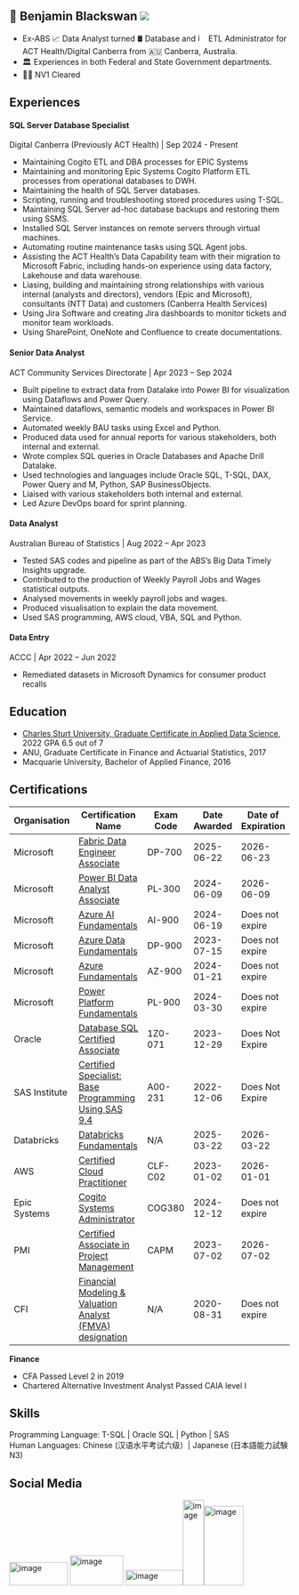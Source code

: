 ## 👋 Benjamin Blackswan  ![](https://komarev.com/ghpvc/?username=benjaminblackswan&color=blue)

            
* Ex-ABS 📈 Data Analyst turned 🛢 Database and <img width="15" height="15" alt="image" src="https://github.com/user-attachments/assets/327867b8-3609-43d7-b7a4-bc992534730b" />
ETL Administrator for ACT Health/Digital Canberra from 🇦🇺 Canberra, Australia.
* 🏛 Experiences in both Federal and State Government departments.
* 🕵🏻 NV1 Cleared


## Experiences

####  **SQL Server Database Specialist** 
Digital Canberra (Previously ACT Health) | Sep 2024 - Present
* Maintaining Cogito ETL and DBA processes for EPIC Systems
* Maintaining and monitoring Epic Systems Cogito Platform ETL processes from operational databases to DWH.
* Maintaining the health of SQL Server databases.
* Scripting, running and troubleshooting stored procedures using T-SQL.
* Maintaining SQL Server ad-hoc database backups and restoring them using SSMS.
* Installed SQL Server instances on remote servers through virtual machines.
* Automating routine maintenance tasks using SQL Agent jobs.
* Assisting the ACT Health’s Data Capability team with their migration to Microsoft Fabric, including hands-on experience using data factory, Lakehouse and data warehouse.
* Liasing, building and maintaining strong relationships with various internal (analysts and directors), vendors (Epic and Microsoft), consultants (NTT Data) and customers (Canberra Health Services) 
* Using Jira Software and creating Jira dashboards to monitor tickets and monitor team workloads.
* Using SharePoint, OneNote and Confluence to create documentations.

#### Senior Data Analyst
ACT Community Services Directorate | Apr 2023 – Sep 2024
* Built pipeline to extract data from Datalake into Power BI for visualization using Dataflows and Power Query.
* Maintained dataflows, semantic models and workspaces in Power BI Service.
* Automated weekly BAU tasks using Excel and Python.
* Produced data used for annual reports for various stakeholders, both internal and external.
* Wrote complex SQL queries in Oracle Databases and Apache Drill Datalake.
* Used technologies and languages include Oracle SQL, T-SQL, DAX, Power Query and M, Python, SAP BusinessObjects.
* Liaised with various stakeholders both internal and external.
* Led Azure DevOps board for sprint planning.


#### Data Analyst
Australian Bureau of Statistics | Aug 2022 – Apr 2023
* Tested SAS codes and pipeline as part of the ABS’s Big Data Timely Insights upgrade.
* Contributed to the production of Weekly Payroll Jobs and Wages statistical outputs.
* Analysed movements in weekly payroll jobs and wages.
* Produced visualisation to explain the data movement.
* Used SAS programming, AWS cloud, VBA, SQL and Python.


#### Data Entry
ACCC | Apr 2022 – Jun 2022
* Remediated datasets in Microsoft Dynamics for consumer product recalls

## Education
* [Charles Sturt University, Graduate Certificate in Applied Data Science](https://www.myequals.net/sharelink/b685bd77-3baa-4aec-be40-16c5920776b3/d8b75971-d999-43f9-a4dd-11b531ba1c8b), 2022 GPA 6.5 out of 7
* ANU, Graduate Certificate in Finance and Actuarial Statistics, 2017
* Macquarie University, Bachelor of Applied Finance, 2016

## Certifications

|Organisation|Certification Name|Exam Code|Date Awarded|Date of Expiration|
|-------------|------------|------------|------------|------------|
|Microsoft|[Fabric Data Engineer Associate](https://learn.microsoft.com/api/credentials/share/en-us/Ben/5BD50860584A6C01?sharingId=907311E47E585488)|DP-700|2025-06-22|2026-06-23|
|Microsoft|[Power BI Data Analyst Associate](https://learn.microsoft.com/en-us/users/ben/credentials/d9cccfa80cf0c5b6)|PL-300|2024-06-09|2026-06-09|
|Microsoft|[Azure AI Fundamentals](https://learn.microsoft.com/en-us/users/ben/credentials/7c744207c72b92f5)|AI-900|2024-06-19|Does not expire|
|Microsoft|[Azure Data Fundamentals](https://learn.microsoft.com/en-us/users/ben/credentials/7c3d0edb35c96bcd)|DP-900|2023-07-15|Does not expire|
|Microsoft|[Azure Fundamentals](https://learn.microsoft.com/en-us/users/ben/credentials/245d00390241775d)|AZ-900|2024-01-21|Does not expire|
|Microsoft|[Power Platform Fundamentals](https://learn.microsoft.com/en-us/users/ben/credentials/6d9bde1a78ea6758)|PL-900|2024-03-30|Does not expire|
|Oracle|[Database SQL Certified Associate](https://catalog-education.oracle.com/ords/certview/sharebadge?id=1CC7EDBCCAD6C783CA6AC33E19B113ED3BA1121AAC068155332CF430EB87017C)|1Z0-071|2023-12-29|Does Not Expire|
|SAS Institute|[Certified Specialist: Base Programming Using SAS 9.4](https://www.credly.com/badges/98dfa795-4036-4b30-a89f-c374e7bcebfd)|A00-231|2022-12-06|Does Not Expire|
|Databricks|[Databricks Fundamentals](https://credentials.databricks.com/51a82c33-0e4e-461e-8ed8-98a491a0ed34#acc.XoNmS7QR)|N/A|2025-03-22|2026-03-22|
|AWS|[Certified Cloud Practitioner](https://www.credly.com/badges/0d0ea35d-e7ce-412c-aa1b-109b5d20cfb1)|CLF-C02|2023-01-02|2026-01-01|
|Epic Systems|[Cogito Systems Administrator](https://i.imgur.com/XfkR4xy.jpeg)|COG380|2024-12-12|Does not expire|
|PMI|[Certified Associate in Project Management](https://www.credly.com/badges/3975dc4e-7158-44f3-b116-bdad3b8acd9a)|CAPM|2023-07-02|2026-07-02|
|CFI|[Financial Modeling & Valuation Analyst (FMVA) designation](https://credentials.corporatefinanceinstitute.com/f32d8e09-8a91-4599-86b6-539622bdee03#acc.5IdE6FTQ)|N/A|2020-08-31|Does not expire|

**Finance**
* CFA Passed Level 2 in 2019
* Chartered Alternative Investment Analyst Passed CAIA level I

	
## Skills
Programming Language: T-SQL | Oracle SQL | Python | SAS <br>
Human Languages: Chinese (汉语水平考试六级）| Japanese (日本語能力試験N3)


## Social Media
[<img width="105" height="42" alt="image" src="https://github.com/user-attachments/assets/d1c1aed4-9ba0-449b-b6f0-fd29d73859d8" />](https://peerlist.io/benja/resume)
[<img width="96" height="54" alt="image" src="https://github.com/user-attachments/assets/c31b4c69-9d8f-43ce-bd01-ec159019b9dc" />](https://app.focusmate.com/user/benjaminblackswan) [<img width="103" height="28" alt="image" src="https://github.com/user-attachments/assets/48a22589-ab40-4b7a-942f-48c03cbce5ed" />](https://www.strava.com/athletes/93130346)[<img width="38" height="154" alt="image" src="https://github.com/user-attachments/assets/465297f6-c78e-4ece-b377-b1e15fa0e111" />](https://x.com/benblackswan)[<img width="71" height="143" alt="image" src="https://github.com/user-attachments/assets/0c0b9254-c8a8-4446-93a9-db9a32b65354" />](https://leetcode.com/u/benjaminblackswan/)






